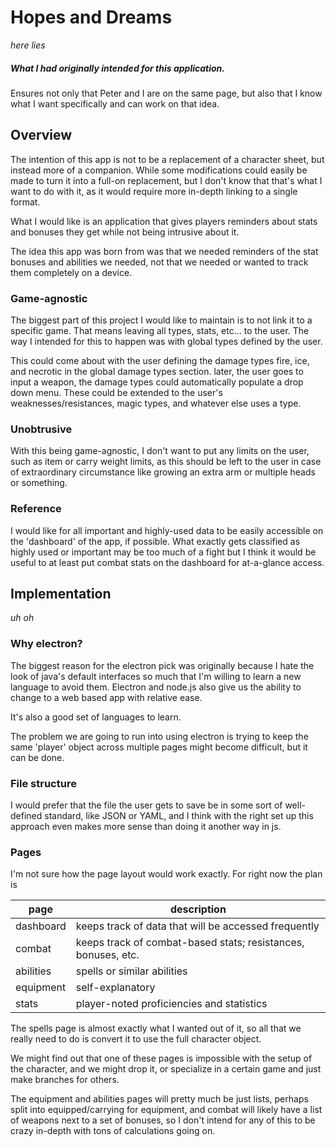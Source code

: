 # Hopes and Dreams
*here lies*
##### What I had originally intended for this application.

Ensures not only that Peter and I are on the same page, but also that I know
what I want specifically and can work on that idea.

## Overview
The intention of this app is not to be a replacement of a character sheet, but
instead more of a companion. While some modifications could easily be made to
turn it into a full-on replacement, but I don't know that that's what I want to
do with it, as it would require more in-depth linking to a single format.

What I would like is an application that gives players reminders about stats
and bonuses they get while not being intrusive about it.

The idea this app was born from was that we needed reminders of the stat bonuses
and abilities we needed, not that we needed or wanted to track them completely
on a device.

### Game-agnostic
The biggest part of this project I would like to maintain is to not link it to a
specific game. That means leaving all types, stats, etc... to the user. The way
I intended for this to happen was with global types defined by the user.

This could come about with the user defining the damage types fire, ice, and
necrotic in the global damage types section. later, the user goes to input a
weapon, the damage types could automatically populate a drop down menu. These
could be extended to the user's weaknesses/resistances, magic types, and
whatever else uses a type.

### Unobtrusive
With this being game-agnostic, I don't want to put any limits on the user, such
as item or carry weight limits, as this should be left to the user in case of
extraordinary circumstance like growing an extra arm or multiple heads or
something.

### Reference
I would like for all important and highly-used data to be easily accessible on
the 'dashboard' of the app, if possible. What exactly gets classified as highly
used or important may be too much of a fight but I think it would be useful to
at least put combat stats on the dashboard for at-a-glance access.

## Implementation
*uh oh*
### Why electron?
The biggest reason for the electron pick was originally because I hate the look
of java's default interfaces so much that I'm willing to learn a new language
to avoid them. Electron and node.js also give us the ability to change to a web
based app with relative ease.

It's also a good set of languages to learn.

The problem we are going to run into using electron is trying to keep the same
'player' object across multiple pages might become difficult, but it can be
done.

### File structure
I would prefer that the file the user gets to save be in some sort of
well-defined standard, like JSON or YAML, and I think with the right set up this
approach even makes more sense than doing it another way in js.

### Pages
I'm not sure how the page layout would work exactly. For right now the plan is

| page        | description
|-------------|------------
| dashboard   | keeps track of data that will be accessed frequently
| combat      | keeps track of combat-based stats; resistances, bonuses, etc.
| abilities   | spells or similar abilities
| equipment   | self-explanatory
| stats       | player-noted proficiencies and statistics

The spells page is almost exactly what I wanted out of it, so all that we really
need to do is convert it to use the full character object.

We might find out that one of these pages is impossible with the setup of the
character, and we might drop it, or specialize in a certain game and just make
branches for others.

The equipment and abilities pages will pretty much be just lists, perhaps split
into equipped/carrying for equipment, and combat will likely have a list of
weapons next to a set of bonuses, so I don't intend for any of this to be crazy
in-depth with tons of calculations going on.
